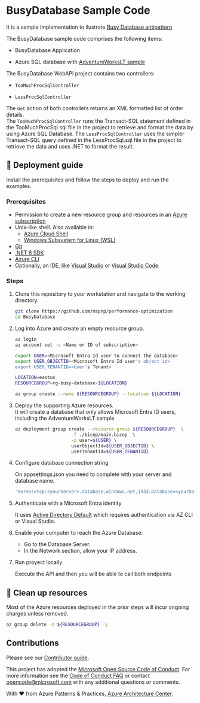 # BusyDatabase Sample Code

It is a sample implementation to ilustrate [Busy Database antipattern](https://learn.microsoft.com/azure/architecture/antipatterns/busy-database/)

The BusyDatabase sample code comprises the following items:

- BusyDatabase Application

- Azure SQL database with [AdventureWorksLT sample](https://learn.microsoft.com/sql/samples/adventureworks-install-configure?view=sql-server-ver16&tabs=ssms#deploy-to-azure-sql-database)

The BusyDatabase WebAPI project contains two controllers:

- `TooMuchProcSqlController`

- `LessProcSqlController`

The `Get` action of both controllers returns an XML formatted list of order details.  
The `TooMuchProcSqlController` runs the Transact-SQL statement defined in the TooMuchProcSql.sql file in the project to retrieve and format the data by using Azure SQL Database. The `LessProcSqlController` uses the simpler Transact-SQL query defined in the LessProcSql.sql file in the project to retrieve the data and uses .NET to format the result.

## :rocket: Deployment guide

Install the prerequisites and follow the steps to deploy and run the examples.

### Prerequisites

- Permission to create a new resource group and resources in an [Azure subscription](https://azure.com/free)
- Unix-like shell. Also available in:
  - [Azure Cloud Shell](https://shell.azure.com/)
  - [Windows Subsystem for Linux (WSL)](https://learn.microsoft.com/windows/wsl/install)
- [Git](https://git-scm.com/downloads)
- [.NET 8 SDK](https://dotnet.microsoft.com/download/dotnet/8.0)
- [Azure CLI](https://learn.microsoft.com/cli/azure/install-azure-cli)
- Optionally, an IDE, like [Visual Studio](https://visualstudio.microsoft.com/downloads/) or [Visual Studio Code](https://code.visualstudio.com/).

### Steps

1. Clone this repository to your workstation and navigate to the working directory.

   ```bash
   git clone https://github.com/mspnp/performance-optimization
   cd BusyDatabase
   ```

1. Log into Azure and create an empty resource group.

   ```bash
   az login
   az account set -s <Name or ID of subscription>

   export USER=<Microsoft Entra Id user to connect the database>
   export USER_OBJECTID=<Microsoft Entra Id user's object id>
   export USER_TENANTID=<User's Tenant>

   LOCATION=eastus
   RESOURCEGROUP=rg-busy-database-${LOCATION}

   az group create --name ${RESOURCEGROUP} --location ${LOCATION}

   ```

1. Deploy the supporting Azure resources.  
   It will create a database that only allows Microsoft Entra ID users, including the AdventureWorksLT sample

   ```bash
   az deployment group create --resource-group ${RESOURCEGROUP}  \
                        -f ./bicep/main.bicep  \
                        -p user=${USER} \
                        userObjectId=${USER_OBJECTID} \
                        userTenantId=${USER_TENANTID}
   ```

1. Configure database connection string

   On appsettings.json you need to complete with your server and database name.

   ```bash
   "Server=tcp:<yourServer>.database.windows.net,1433;Database=<yourDatabase>;Authentication=ActiveDirectoryDefault; Encrypt=True;TrustServerCertificate=false;Connection Timeout=30;",
   ```

1. Authenticate with a Microsoft Entra identity

   It uses [Active Directory Default](https://learn.microsoft.com/sql/connect/ado-net/sql/azure-active-directory-authentication?view=sql-server-ver16#setting-microsoft-entra-authentication) which requires authentication via AZ CLI or Visual Studio.

1. Enable your computer to reach the Azure Database:

   - Go to the Database Server.
   - In the Network section, allow your IP address.

1. Run proyect locally

   Execute the API and then you will be able to call both endpoints

## :broom: Clean up resources

Most of the Azure resources deployed in the prior steps will incur ongoing charges unless removed.

```bash
az group delete -n ${RESOURCEGROUP} -y
```

## Contributions

Please see our [Contributor guide](./CONTRIBUTING.md).

This project has adopted the [Microsoft Open Source Code of Conduct](https://opensource.microsoft.com/codeofconduct/). For more information see the [Code of Conduct FAQ](https://opensource.microsoft.com/codeofconduct/faq/) or contact <opencode@microsoft.com> with any additional questions or comments.

With :heart: from Azure Patterns & Practices, [Azure Architecture Center](https://azure.com/architecture).
